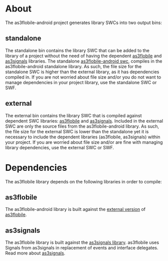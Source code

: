 # About

The as3flobile-android project generates library SWCs into two output bins:

## standalone

The standalone bin contains the library SWC that can be added to the library
of a project without the need of having the dependent [as3flobile](http://github.com/bustardcelly/as3flobile/) and [as3signals](http://github.com/robertpenner/as3-signals) libraries. 
The standalone [as3flobile-android swc](http://github.com/bustardcelly/as3flobile-android/tree/master/bin/standalone/), compiles in the as3flobile-android standalone library. 
As such, the file size for the standalone SWC is higher than the external library, as it has dependencies compiled in. 
If you are not worried about file size and/or you do not want to manage dependencies in your project library, 
use the standalone SWC or SWF.

## external

The external bin contains the library SWC that is compiled against dependent SWC libraries:
[as3flobile](http://github.com/bustardcelly/as3flobile/tree/master/bin/) and [as3signals](http://github.com/robertpenner/as3-signals). Included in the external SWC are only the source files 
from the as3flobile-android library. As such, the file size for the external SWC is lower than the standalone
yet it is necessary to include the dependent libraries (as3flobile, as3signals) within your project. If you are worried about
file size and/or are fine with managing library dependencies, use the external SWC or SWF.

# Dependencies

The as3flobile library depends on the following libraries in order to compile:

## as3flobile

The as3flobile-android library is built against the [external version](http://github.com/bustardcelly/as3flobile/tree/master/bin/) of [as3flobile](http://github.com/bustardcelly/as3flobile).

## as3signals

The as3flobile library is built against the [as3signals library](http://github.com/robertpenner/as3-signals). as3flobile uses Signals from as3signals in replacement of events and interface delegates.
Read more about [as3signals](http://github.com/robertpenner/as3-signals/wiki).